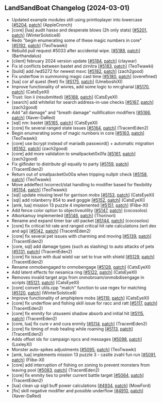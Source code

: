 ## LandSandBoat Changelog (2024-03-01)
- Updated example modules still using printtoplayer into lowercase [[#5204](https://github.com/LandSandBoat/server/pull/5204), [patch](https://github.com/LandSandBoat/server/pull/5204.patch)] (AppleCronch)
- [core] [lua] audit hasso and desperate blows (2h only stats) [[#5201](https://github.com/LandSandBoat/server/pull/5201), [patch](https://github.com/LandSandBoat/server/pull/5201.patch)] (WinterSolstice8)
- Redo "begin enumerating some of these magic numbers in core" [[#5192](https://github.com/LandSandBoat/server/pull/5192), [patch](https://github.com/LandSandBoat/server/pull/5192.patch)] (TeoTwawki)
- Rebuild pull request #5033 after accidental wipe. [[#5188](https://github.com/LandSandBoat/server/pull/5188), [patch](https://github.com/LandSandBoat/server/pull/5188.patch)] (Barthandalus)
- [client] february 2024 version update [[#5184](https://github.com/LandSandBoat/server/pull/5184), [patch](https://github.com/LandSandBoat/server/pull/5184.patch)] (claywar)
- Fix id conflicts between bastet and zirnitra [[#5183](https://github.com/LandSandBoat/server/pull/5183), [patch](https://github.com/LandSandBoat/server/pull/5183.patch)] (TeoTwawki)
- [build] add /wd5272 for newest msvc [[#5182](https://github.com/LandSandBoat/server/pull/5182), [patch](https://github.com/LandSandBoat/server/pull/5182.patch)] (zach2good)
- Fix underflow in summoning magic cast time [[#5180](https://github.com/LandSandBoat/server/pull/5180), [patch](https://github.com/LandSandBoat/server/pull/5180.patch)] (overefined)
- [lua] cor af quest (feet) fix [[#5175](https://github.com/LandSandBoat/server/pull/5175), [patch](https://github.com/LandSandBoat/server/pull/5175.patch)] (UmeboshiXI)
- Improve functionality of wivres, add some logic to nm:gharial [[#5170](https://github.com/LandSandBoat/server/pull/5170), [patch](https://github.com/LandSandBoat/server/pull/5170.patch)] (CatsEyeXI)
- Trust: lion ii (resubmitted) [[#5168](https://github.com/LandSandBoat/server/pull/5168), [patch](https://github.com/LandSandBoat/server/pull/5168.patch)] (CatsEyeXI)
- [search] add whitelist for search address-in-use checks [[#5167](https://github.com/LandSandBoat/server/pull/5167), [patch](https://github.com/LandSandBoat/server/pull/5167.patch)] (zach2good)
- Add "all damage" and "breath damage" nullification modifiers [[#5166](https://github.com/LandSandBoat/server/pull/5166), [patch](https://github.com/LandSandBoat/server/pull/5166.patch)] (Xaver-DaRed)
- [sql] nm: bastet [[#5165](https://github.com/LandSandBoat/server/pull/5165), [patch](https://github.com/LandSandBoat/server/pull/5165.patch)] (CatsEyeXI)
- [core] fix several ranged state issues [[#5164](https://github.com/LandSandBoat/server/pull/5164), [patch](https://github.com/LandSandBoat/server/pull/5164.patch)] (TracentEden2)
- Begin enumerating some of magic numbers in core [[#5163](https://github.com/LandSandBoat/server/pull/5163), [patch](https://github.com/LandSandBoat/server/pull/5163.patch)] (TeoTwawki)
- [core] use bcrypt instead of mariadb password() + automatic migration [[#5162](https://github.com/LandSandBoat/server/pull/5162), [patch](https://github.com/LandSandBoat/server/pull/5162.patch)] (zach2good)
- [core] add more validation to smallpacket0x0fa [[#5161](https://github.com/LandSandBoat/server/pull/5161), [patch](https://github.com/LandSandBoat/server/pull/5161.patch)] (zach2good)
- Fix gilfinder to distribute gil equally to party [[#5159](https://github.com/LandSandBoat/server/pull/5159), [patch](https://github.com/LandSandBoat/server/pull/5159.patch)] (TracentEden2)
- Return out of smallpacket0x00a when tripping nullptr check [[#5158](https://github.com/LandSandBoat/server/pull/5158), [patch](https://github.com/LandSandBoat/server/pull/5158.patch)] (TeoTwawki)
- Move addeffect lvcorrect/stat handling to modifier based for flexibility [[#5154](https://github.com/LandSandBoat/server/pull/5154), [patch](https://github.com/LandSandBoat/server/pull/5154.patch)] (TeoTwawki)
- [sql] update missing level for garrison mobs [[#5153](https://github.com/LandSandBoat/server/pull/5153), [patch](https://github.com/LandSandBoat/server/pull/5153.patch)] (CatsEyeXI)
- [sql] add rolanberry 854 to awd goggie [[#5152](https://github.com/LandSandBoat/server/pull/5152), [patch](https://github.com/LandSandBoat/server/pull/5152.patch)] (CatsEyeXI)
- [amk, lua] mission 13 puzzle 4 implemented [[#5151](https://github.com/LandSandBoat/server/pull/5151), [patch](https://github.com/LandSandBoat/server/pull/5151.patch)] (Flibe-XI)
- Add fence color option  to objectiveutility [[#5147](https://github.com/LandSandBoat/server/pull/5147), [patch](https://github.com/LandSandBoat/server/pull/5147.patch)] (cocosolos)
- Atkorkamuy implemented [[#5146](https://github.com/LandSandBoat/server/pull/5146), [patch](https://github.com/LandSandBoat/server/pull/5146.patch)] (Thorinori)
- Rename and expand timer bar util packet [[#5144](https://github.com/LandSandBoat/server/pull/5144), [patch](https://github.com/LandSandBoat/server/pull/5144.patch)] (cocosolos)
- [core] fix critical hit rate and ranged critical hit rate calculations (wrt dex and agi) [[#5142](https://github.com/LandSandBoat/server/pull/5142), [patch](https://github.com/LandSandBoat/server/pull/5142.patch)] (TracentEden2)
- [core] fix several pet issues with charming and moving [[#5139](https://github.com/LandSandBoat/server/pull/5139), [patch](https://github.com/LandSandBoat/server/pull/5139.patch)] (TracentEden2)
- [core, sql] add damage types (such as slashing) to auto attacks of pets [[#5131](https://github.com/LandSandBoat/server/pull/5131), [patch](https://github.com/LandSandBoat/server/pull/5131.patch)] (TracentEden2)
- [core] fix issue with dual wield var set to true with shield [[#5129](https://github.com/LandSandBoat/server/pull/5129), [patch](https://github.com/LandSandBoat/server/pull/5129.patch)] (TracentEden2)
- Rename onmobengaged to onmobengage [[#5128](https://github.com/LandSandBoat/server/pull/5128), [patch](https://github.com/LandSandBoat/server/pull/5128.patch)] (CatsEyeXI)
- Add latent effects for nesanica ring [[#5122](https://github.com/LandSandBoat/server/pull/5122), [patch](https://github.com/LandSandBoat/server/pull/5122.patch)] (CatsEyeXI)
- Removes invalid target args from onmobroam/onmobdisengage in scripts [[#5121](https://github.com/LandSandBoat/server/pull/5121), [patch](https://github.com/LandSandBoat/server/pull/5121.patch)] (CatsEyeXI)
- [core] convert utils.cpp "match" function to use regex for matching [[#5120](https://github.com/LandSandBoat/server/pull/5120), [patch](https://github.com/LandSandBoat/server/pull/5120.patch)] (WinterSolstice8)
- Improve functionality of amphiptere mobs [[#5119](https://github.com/LandSandBoat/server/pull/5119), [patch](https://github.com/LandSandBoat/server/pull/5119.patch)] (CatsEyeXI)
- [core] fix underflow and fishing skill issue for racc and ratt [[#5117](https://github.com/LandSandBoat/server/pull/5117), [patch](https://github.com/LandSandBoat/server/pull/5117.patch)] (TracentEden2)
- [core] fix enmity for utsusemi shadow absorb and initial hit [[#5115](https://github.com/LandSandBoat/server/pull/5115), [patch](https://github.com/LandSandBoat/server/pull/5115.patch)] (TracentEden2)
- [core, lua] fix cure v and cura enmity [[#5114](https://github.com/LandSandBoat/server/pull/5114), [patch](https://github.com/LandSandBoat/server/pull/5114.patch)] (TracentEden2)
- [core] fix timing of mob healing while roaming [[#5113](https://github.com/LandSandBoat/server/pull/5113), [patch](https://github.com/LandSandBoat/server/pull/5113.patch)] (TracentEden2)
- Adds offset ids for campaign npcs and messages [[#5098](https://github.com/LandSandBoat/server/pull/5098), [patch](https://github.com/LandSandBoat/server/pull/5098.patch)] (LoxleyXI)
- Monster auto-spikes adjustments [[#5095](https://github.com/LandSandBoat/server/pull/5095), [patch](https://github.com/LandSandBoat/server/pull/5095.patch)] (TeoTwawki)
- [amk, lua] implements mission 13 puzzle 3 - castle zvahl fun run [[#5091](https://github.com/LandSandBoat/server/pull/5091), [patch](https://github.com/LandSandBoat/server/pull/5091.patch)] (Flibe-XI)
- [core] add interruption of fishing on zoning to prevent monsters from leaving pool [[#5083](https://github.com/LandSandBoat/server/pull/5083), [patch](https://github.com/LandSandBoat/server/pull/5083.patch)] (TracentEden2)
- [core] fix enmity ties to prefer current battle target [[#5064](https://github.com/LandSandBoat/server/pull/5064), [patch](https://github.com/LandSandBoat/server/pull/5064.patch)] (TracentEden2)
- [lua] clean up sigil buff power calculations [[#4934](https://github.com/LandSandBoat/server/pull/4934), [patch](https://github.com/LandSandBoat/server/pull/4934.patch)] (MowFord)
- [fix] skill negative modifier and possible underflow [[#4910](https://github.com/LandSandBoat/server/pull/4910), [patch](https://github.com/LandSandBoat/server/pull/4910.patch)] (Xaver-DaRed)
